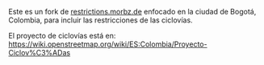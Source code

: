 Este es un fork de [restrictions.morbz.de](http://restrictions.morbz.de) enfocado en la ciudad de Bogotá, Colombia, para incluir las restricciones de las ciclovías.

El proyecto de ciclovías está en: https://wiki.openstreetmap.org/wiki/ES:Colombia/Proyecto-Ciclov%C3%ADas
